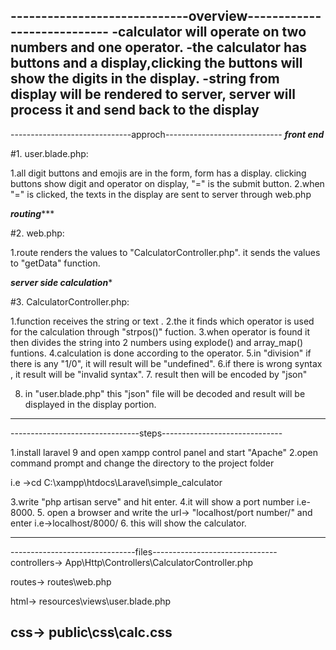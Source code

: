 -----------------------------overview----------------------------
-calculator will operate on two numbers and one operator.
-the calculator has buttons and a display,clicking the buttons 
 will show the digits in the display.
-string from display will be rendered to server, server will 
 process it and send back to the display
------------------------------------------------------------------


------------------------------approch-----------------------------
*******front end*******

#1. user.blade.php:

1.all digit buttons and emojis are in the form, form has a display.
  clicking buttons show digit and operator on display, "=" is the
  submit button.
2.when "=" is clicked, the texts in the display are sent to server
 through web.php

*******routing**********

#2. web.php:

1.route renders the values to "CalculatorController.php".
  it sends the values to "getData" function.

*******server side calculation******** 
 
#3. CalculatorController.php:

1.function receives the string or text .
2.the it finds which operator is used for the calculation through 
  "strpos()" fuction. 
3.when operator is found it then divides the string into 2 numbers
  using explode() and array_map() funtions.
4.calculation is done according to the operator.
5.in "division" if there is any "1/0", it will result will be 
  "undefined".
6.if there is wrong syntax , it result will be "invalid syntax".
7. result then will be encoded by "json"

8. in "user.blade.php" this "json" file will be decoded and result
  will be displayed in the display portion.
-------------------------------------------------------------------

--------------------------------steps------------------------------

1.install laravel 9 and open xampp control panel and start "Apache"
2.open command prompt and change the directory to the project folder

i.e ->cd C:\xampp\htdocs\Laravel\simple_calculator

3.write "php artisan serve" and hit enter.
4.it will show a port number i.e-8000.
5. open a browser and write the url-> "localhost/port number/" and enter
   i.e->localhost/8000/ 
6. this will show the calculator.

-------------------------------------------------------------------


-------------------------------files-------------------------------
controllers->
App\Http\Controllers\CalculatorController.php

routes->
routes\web.php

html->
resources\views\user.blade.php

css->
public\css\calc.css
-------------------------------------------------------------------




